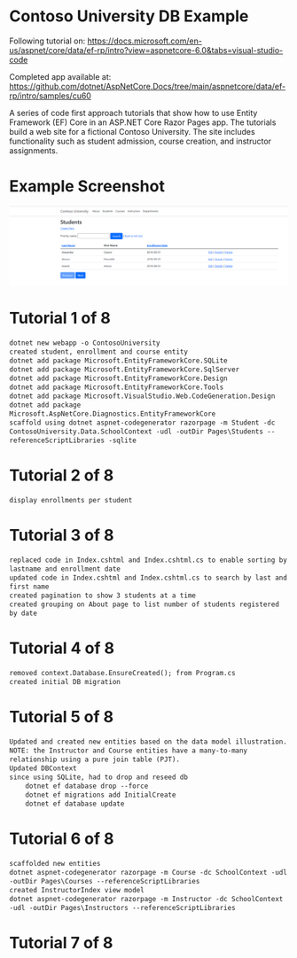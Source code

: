 # Contoso University DB Example
Following tutorial on: https://docs.microsoft.com/en-us/aspnet/core/data/ef-rp/intro?view=aspnetcore-6.0&tabs=visual-studio-code

Completed app available at: https://github.com/dotnet/AspNetCore.Docs/tree/main/aspnetcore/data/ef-rp/intro/samples/cu60

A series of code first approach tutorials that show how to use Entity Framework (EF) Core in an ASP.NET Core Razor Pages app. The tutorials build a web site for a fictional Contoso University. The site includes functionality such as student admission, course creation, and instructor assignments.

# Example Screenshot
![screenshot](/example%20screenshot.PNG)

# Tutorial 1 of 8
    dotnet new webapp -o ContosoUniversity
    created student, enrollment and course entity
    dotnet add package Microsoft.EntityFrameworkCore.SQLite
    dotnet add package Microsoft.EntityFrameworkCore.SqlServer
    dotnet add package Microsoft.EntityFrameworkCore.Design
    dotnet add package Microsoft.EntityFrameworkCore.Tools
    dotnet add package Microsoft.VisualStudio.Web.CodeGeneration.Design
    dotnet add package Microsoft.AspNetCore.Diagnostics.EntityFrameworkCore
    scaffold using dotnet aspnet-codegenerator razorpage -m Student -dc ContosoUniversity.Data.SchoolContext -udl -outDir Pages\Students --referenceScriptLibraries -sqlite

# Tutorial 2 of 8
    display enrollments per student

# Tutorial 3 of 8
    replaced code in Index.cshtml and Index.cshtml.cs to enable sorting by lastname and enrollment date
    updated code in Index.cshtml and Index.cshtml.cs to search by last and first name
    created pagination to show 3 students at a time
    created grouping on About page to list number of students registered by date

# Tutorial 4 of 8
    removed context.Database.EnsureCreated(); from Program.cs
    created initial DB migration

# Tutorial 5 of 8
    Updated and created new entities based on the data model illustration.
    NOTE: the Instructor and Course entities have a many-to-many relationship using a pure join table (PJT).
    Updated DBContext
    since using SQLite, had to drop and reseed db
        dotnet ef database drop --force
        dotnet ef migrations add InitialCreate
        dotnet ef database update

# Tutorial 6 of 8
    scaffolded new entities
    dotnet aspnet-codegenerator razorpage -m Course -dc SchoolContext -udl -outDir Pages\Courses --referenceScriptLibraries
    created InstructorIndex view model
    dotnet aspnet-codegenerator razorpage -m Instructor -dc SchoolContext -udl -outDir Pages\Instructors --referenceScriptLibraries

# Tutorial 7 of 8
    
